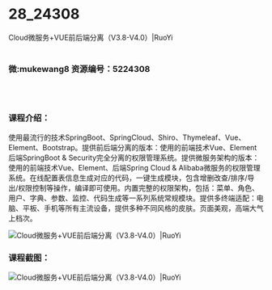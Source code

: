 # 28_24308
Cloud微服务+VUE前后端分离（V3.8-V4.0）|RuoYi
<br/></br>
<h3>微:mukewang8 资源编号：5224308</h3>
<br/></br>
<h3>课程介绍：</h3>
<p>使用最流行的技术SpringBoot、SpringCloud、Shiro、Thymeleaf、Vue、Element、Bootstrap。提供前后端分离的版本：使用的前端技术Vue、Element后端SpringBoot &amp; Security完全分离的权限管理系统。提供微服务架构的版本：使用的前端技术Vue、Element、后端Spring Cloud &amp; Alibaba微服务的权限管理系统。在线配置表信息生成对应的代码，一键生成模块，包含增删改查/排序/导出/权限控制等操作，编译即可使用。内置完整的权限架构，包括：菜单、角色、用户、字典、参数、监控、代码生成等一系列系统常规模块。提供多终端适配：电脑、平板、手机等所有主流设备，提供多种不同风格的皮肤。页面美观，高端大气上档次。</p>
<p><img src="https://www.ko996.com/wp-content/uploads/img/2022/05/1-85-300x150.png" alt="Cloud微服务+VUE前后端分离（V3.8-V4.0）|RuoYi"></p>
<div class="info-desc">
<h3>课程截图：</h3>
<p><img src="https://www.ko996.com/wp-content/uploads/img/2022/05/2-76.png" alt="Cloud微服务+VUE前后端分离（V3.8-V4.0）|RuoYi"></p>


			
</div>
